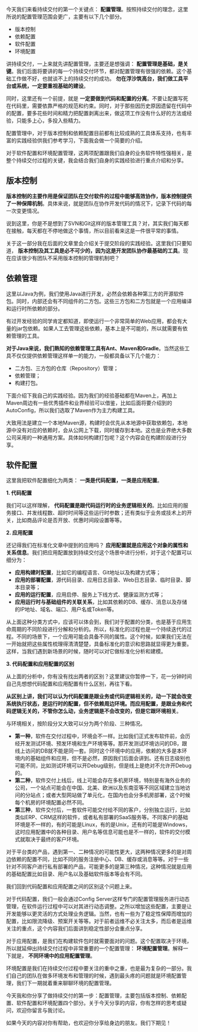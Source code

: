 今天我们来看持续交付的第一个关键点： **配置管理**。按照持续交付的理念，这里所说的配置管理范围会更广，主要有以下几个部分。

- 版本控制
- 依赖配置
- 软件配置
- 环境配置

讲持续交付，一上来就先讲配置管理，主要还是想强调： **配置管理是基础，是关键**。我们后面将要讲的每一个持续交付环节，都对配置管理有很强的依赖。这个基础工作做不好，也就谈不上的持续交付的成功。 **勿在浮沙筑高台，我们做工具平台或系统，一定要重视基础的建设**。

同时，这里还有一个前提，就是 **一定要做到代码和配置的分离**。不要让配置写死在代码里，需要依靠严格的规范和约束。同时，对于那些因历史原因遗留在代码中的配置，要多花些时间和精力把配置剥离出来，做这项工作没有什么好的方法或经验，只能多上心，多投入些精力。

配置管理中，对于版本控制和依赖配置目前都有比较成熟的工具体系支持，也有丰富的实践经验供我们参考学习，下面我会做一个简要的介绍。

对于软件配置和环境配置管理，这两项配置跟我们自身的业务软件特性强相关，是整个持续交付过程的关键，我会结合我们自身的实践经验进行重点介绍和分享。

## 版本控制

**版本控制的主要作用是保证团队在交付软件的过程中能够高效协作，版本控制提供了一种保障机制**。具体来说，就是团队在协作开发代码的情况下，记录下代码的每一次变更情况。

说到这里，你是不是想到了SVN和Git这样的版本管理工具？对，其实我们每天都在接触，每天都在不停地做这个事情，所以目前看来这是一件很平常的事情。

关于这一部分我在后面的文章里会介绍关于提交阶段的实践经验。这里我们只要知道， **版本控制及其工具是必不可少的，因为这是开发团队协作最基础的工具**。现在应该很少有团队不采用版本控制的管理机制吧？

## 依赖管理

这里以Java为例，我们使用Java进行开发，必然会依赖各种第三方的开源软件包。同时，内部还会有不同组件的二方包。这些三方包和二方包就是一个应用编译和运行时所依赖的部分。

有过开发经验的同学肯定都知道，即使运行一个非常简单的Web应用，都会有大量的jar包依赖。如果人工去管理这些依赖，基本上是不可能的，所以就需要有依赖管理的工具。

**对于Java来说，我们熟知的依赖管理工具有Ant、Maven和Gradle**。当然这些工具不仅仅提供依赖管理这样单一的能力，一般都具备以下几个能力：

- 二方包、三方包的仓库（Repository）管理；
- 依赖管理；
- 构建打包。

下面介绍下我自己的实践经验。因为我们的经验基础都在Maven上，再加上Maven周边有一些优秀插件和业界经验可以借鉴，比如后面将要介绍到的AutoConfig，所以我们选取了Maven作为主力构建工具。

大致用法是建立一个本地Maven源，构建时会优先从本地源中获取依赖包，本地源中没有对应的依赖时，会从公网上下载，同时缓存到本地。这也是业界绝大多数公司采用的一种通用方案。具体如何构建打包呢？这个内容会在构建阶段进行分享。

## 软件配置

这里我把软件配置细化为两类： **一类是代码配置，一类是应用配置**。

**1\. 代码配置**

我们可以这样理解， **代码配置是跟代码运行时的业务逻辑相关的**。比如应用的服务接口、并发线程数、超时时间等这些运行时参数；还有类似于业务或技术上的开关，比如商品评论是否开放、优惠时间段设置等等。

**2\. 应用配置**

还记得我们在标准化文章中提到的应用吗？ **应用配置就是应用这个对象的属性和关系信息**。我们把应用配置放到持续交付这个场景中进行分析，对于这个配置可以细分为：

- **应用构建时配置**，比如它的编程语言、Git地址以及构建方式等；
- **应用的部署配置**，源代码目录、应用日志目录、Web日志目录、临时目录、脚本目录等；
- **应用的运行配置**，应用启停、服务上下线方式、健康监测方式等；
- **应用运行时与基础组件的关联关系**，比如其依赖的DB、缓存、消息以及存储的IP地址、域名、端口、用户名或Token等。

从上面这种分类方式中，应该可以体会到，我们对于配置的分类，也是基于应用生命周期的不同阶段进行分解和分析的。所以，标准化的过程也是一个持续迭代的过程。不同的场景下，一个应用可能会具备不同的属性。这个时候，如果我们无法在一开始就把这些属性梳理得清清楚楚，具备标准化的意识和思路就显得更为重要。这样，当我们遇到新场景的时候，随时可以对它做标准化分析和建模。

**3\. 代码配置和应用配置的区别**

从上面的分析中，你有没有找出两者的区别？这里建议你暂停一下，花一分钟时间自己先想想代码配置和应用配置有什么区别，再往下看。

**从区别上讲，我们可以认为代码配置是跟业务或代码逻辑相关的，动一下就会改变系统执行状态，是运行时的配置，但不依赖周边环境。而应用配置，是跟业务和代码逻辑无关的，不管你怎么动，业务逻辑是不会改变的，但是它跟环境相关**。

与环境相关，按阶段分又大致可以分为两个阶段、三种情况。

- **第一种**，软件在交付过程中，环境会不一样。比如我们正式发布软件前，会历经开发测试环境、预发环境和生产环境等等。那开发测试环境访问的DB，跟线上访问的DB就不能是同一套。同时这个环境中的应用，依赖的大多是本环境内的基础组件和应用，但不是必然，原因我们后面会讲到。还有日志级别也可能不同，比如测试环境可以开Debug级别，但是线上是绝对不允许开Debug的。
- **第二种**，软件交付上线后，线上可能会存在多机房环境，特别是有海外业务的公司，一个站点可能会在中国、北美、欧洲以及东南亚等不同区域建立当地访问的分站点；或者大型网站做了单元化，在国内也会分多机房部署，这个时候每个机房的环境配置必然不同。
- **第三种**，软件交付后，一套软件可能交付给不同的客户，分别独立运行，比如类似ERP、CRM这样的软件，或者私有部署的SaaS服务等。不同客户的基础环境是不一样的，有的可能是Linux，有的是Unix，还有的可能是Windows，这时应用配置中的各种目录、用户名等信息可能也是不一样的，软件的交付模式就取决于最终的客户环境。

对于平台类的产品，遇到第一、二种情况的可能性更大，这两种情况更多的是对周边依赖的配置不同，比如不同的服务注册中心、DB、缓存或消息等等。对于一些针对不同客户进行私有部署的产品，可能更多的是第三种情况，这种情况就是应用的基础配置比如目录、用户名以及基础软件版本等会有不同。

我们回到代码配置和应用配置之间的区别这个问题上来。

对于代码配置，我们一般会通过Config Server这样专门的配置管理服务进行动态管理，在软件运行过程中可以对其进行动态调整。之所以增加这些配置，主要是让开发能够以更灵活的方式处理业务逻辑。当然，也有一些为了稳定性保障而增加的配置，比如限流降级、预案开关等等。对于前者运维不必关注太多，而后者是运维关注的重点，这个内容我们后面讲到稳定性部分会重点分享。

对于应用配置，是我们在构建软件包时就需要面对的问题。这个配置取决于环境，所以就延伸出持续交付过程中非常重要的一个配置管理： **环境配置管理**。解释一下就是， **不同环境中的应用配置管理**。

环境配置是我们在持续交付过程中要关注的重中之重，也是最为复杂的一部分。我们自己的团队在做多环境发布和管理的时候，遇到最头疼的问题就是环境配置管理，我们下一期就着重来聊聊环境的配置管理。

今天我和你分享了做持续交付的第一步：配置管理，主要包括版本控制、依赖配置、软件配置和环境配置四个部分。关于今天分享的内容，你有怎样的思考或疑问，欢迎你留言与我讨论。

如果今天的内容对你有帮助，也欢迎你分享给身边的朋友。我们下期见！